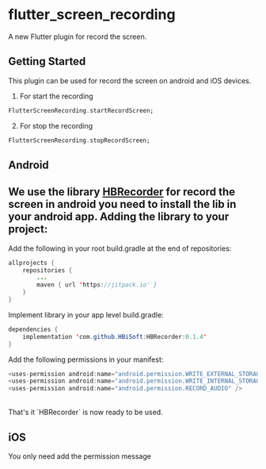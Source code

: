 # flutter_screen_recording

A new Flutter plugin for record the screen.

## Getting Started

This plugin can be used for record the screen on android and iOS devices.

1) For start the recording

```dart
FlutterScreenRecording.startRecordScreen;
```
2) For stop the recording

```dart
FlutterScreenRecording.stopRecordScreen;
```

## Android

We use the library [HBRecorder](https://github.com/HBiSoft/HBRecorder) for record the screen in android you need to install the lib in your android app.
**Adding the library to your project:**
---
Add the following in your root build.gradle at the end of repositories:

```java
allprojects {
    repositories {
        ...
        maven { url 'https://jitpack.io' }	    
    }
}
```
    
Implement library in your app level build.gradle:

```java
dependencies {
    implementation 'com.github.HBiSoft:HBRecorder:0.1.4'
}
```
    
Add the following permissions in your manifest:
```java
<uses-permission android:name="android.permission.WRITE_EXTERNAL_STORAGE" />
<uses-permission android:name="android.permission.WRITE_INTERNAL_STORAGE" />
<uses-permission android:name="android.permission.RECORD_AUDIO" />
```
</br>    
That's it `HBRecorder` is now ready to be used.

## iOS

You only need add the permission message 
